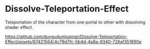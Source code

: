 # Dissolve-Teleportation-Effect
Teleportation of the character from one portal to other with dissolving shader effect.<br>


https://github.com/duygudumlupinar/Dissolve-Teleportation-Effect/assets/87421564/4c79d7fc-5b4d-4a8a-9340-726af351890e

